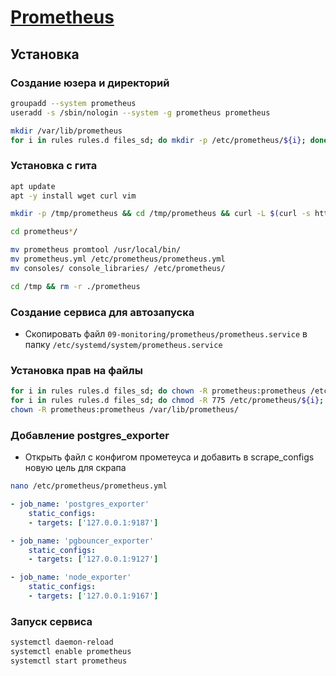 # [Prometheus](https://github.com/prometheus/prometheus)

## Установка

### Создание юзера и директорий

```bash
groupadd --system prometheus
useradd -s /sbin/nologin --system -g prometheus prometheus
```

```bash
mkdir /var/lib/prometheus
for i in rules rules.d files_sd; do mkdir -p /etc/prometheus/${i}; done
```

### Установка с гита

```bash
apt update
apt -y install wget curl vim
```

```bash
mkdir -p /tmp/prometheus && cd /tmp/prometheus && curl -L $(curl -s https://api.github.com/repos/prometheus/prometheus/releases/latest | grep browser_download_url | grep linux-amd64 | cut -d '"' -f 4 | head -n 1) | tar xzf - 
```

```bash
cd prometheus*/

mv prometheus promtool /usr/local/bin/
mv prometheus.yml /etc/prometheus/prometheus.yml
mv consoles/ console_libraries/ /etc/prometheus/
```

```bash
cd /tmp && rm -r ./prometheus
```

### Создание сервиса для автозапуска

* Скопировать файл `09-monitoring/prometheus/prometheus.service` в папку `/etc/systemd/system/prometheus.service`

### Установка прав на файлы

```bash
for i in rules rules.d files_sd; do chown -R prometheus:prometheus /etc/prometheus/${i}; done
for i in rules rules.d files_sd; do chmod -R 775 /etc/prometheus/${i}; done
chown -R prometheus:prometheus /var/lib/prometheus/
```

### Добавление postgres_exporter

* Открыть файл с конфигом прометеуса и добавить в scrape_configs новую цель для скрапа

```bash
nano /etc/prometheus/prometheus.yml
```

```yml
- job_name: 'postgres_exporter'
    static_configs:
    - targets: ['127.0.0.1:9187']

- job_name: 'pgbouncer_exporter'
    static_configs:
    - targets: ['127.0.0.1:9127']

- job_name: 'node_exporter'
    static_configs:
    - targets: ['127.0.0.1:9167']
```

### Запуск сервиса

```bash
systemctl daemon-reload
systemctl enable prometheus
systemctl start prometheus
```
